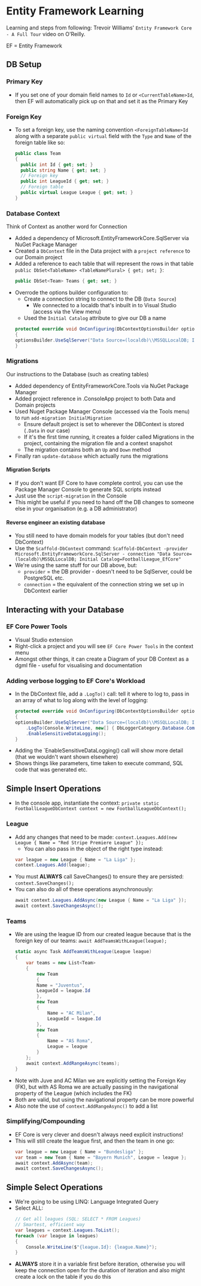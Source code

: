 # Entity Framework Learning

Learning and steps from following: Trevoir Williams' `Entity Framework Core - A Full Tour` video on O'Reilly.

EF = Entity Framework

## DB Setup

### Primary Key

- If you set one of your domain field names to `Id` or `<CurrentTableName>Id`, then EF will automatically pick up on that and set it as the Primary Key

### Foreign Key

- To set a foreign key, use the naming convention `<ForeignTableName>Id` along with a separate `public virtual` field with the `Type` and `Name` of the foreign table like so:
  ```cs
  public class Team
  {
    public int Id { get; set; }
    public string Name { get; set; }
    // Foreign key
    public int LeagueId { get; set; }
    // Foreign table
    public virtual League League { get; set; }
  }

### Database Context

Think of Context as another word for Connection

- Added a dependency of Microsoft.EntityFrameworkCore.SqlServer via NuGet Package Manager
- Created a `DbContext` file in the Data project with a `project reference` to our Domain project
- Added a reference to each table that will represent the rows in that table `public DbSet<TableName> <TableNamePlural> { get; set; }`:
    ```cs
    public DbSet<Team> Teams { get; set; }
    ```
- Overrode the options builder configuration to: 
    - Create a connection string to connect to the DB (`Data Source`)
        - We connected to a localdb that's inbuilt in to Visual Studio (access via the View menu)
    - Used the `Initial Catalog` attribute to give our DB a name
    ```cs
    protected override void OnConfiguring(DbContextOptionsBuilder optionsBuilder)
    {
    optionsBuilder.UseSqlServer("Data Source=(localdb)\\MSSQLLocalDB; Initial Catalog=FootballLeague_EfCore");
    }
    ```

### Migrations

Our instructions to the Database (such as creating tables)

- Added dependency of EntityFrameworkCore.Tools via NuGet Package Manager
- Added project reference in .ConsoleApp project to both Data and Domain projects
- Used Nuget Package Manager Console (accessed via the Tools menu) to run `add-migration InitialMigration`
    - Ensure default project is set to wherever the DBContext is stored (`.Data` in our case)
    - If it's the first time running, it creates a folder called Migrations in the project, containing the migration file and a context snapshot
    - The migration contains both an `Up` and `Down` method
- Finally ran `update-database` which actually runs the migrations

#### Migration Scripts

- If you don't want EF Core to have complete control, you can use the Package Manager Console to generate SQL scripts instead
- Just use the `script-migration` in the Console
- This might be useful if you need to hand off the DB changes to someone else in your organisation (e.g. a DB administrator)

#### Reverse engineer an existing database

- You still need to have domain models for your tables (but don't need DbContext)
- Use the `Scaffold-DbContext` command:
    `Scaffold-DbContext -provider Microsoft.EntityFrameworkCore.SqlServer - connection "Data Source=(localdb)\MSSQLLocalDB; Initial Catalog=FootballLeague_EfCore"`
- We're using the same stuff for our DB above, but:
    - `provider` = the DB provider - doesn't need to be SqlServer, could be PostgreSQL etc.
    - `connection` = the equivalent of the connection string we set up in DbContext earlier

## Interacting with your Database

### EF Core Power Tools

- Visual Studio extension 
- Right-click a project and you will see `EF Core Power Tools` in the context menu
- Amongst other things, it can create a Diagram of your DB Context as a dgml file - useful for visualising and documentation

### Adding verbose logging to EF Core's Workload

- In the DbContext file, add a `.LogTo()` call: tell it where to log to, pass in an array of what to log along with the level of logging:
    ```cs
    protected override void OnConfiguring(DbContextOptionsBuilder optionsBuilder)
    {
    optionsBuilder.UseSqlServer("Data Source=(localdb)\\MSSQLLocalDB; Initial Catalog=FootballLeague_EfCore")
        .LogTo(Console.WriteLine, new[] { DbLoggerCategory.Database.Command.Name }, LogLevel.Information)
        .EnableSensitiveDataLogging();
    }
    ```
- Adding the `EnableSensitiveDataLogging() call will show more detail (that we wouldn't want shown elsewhere)
- Shows things like parameters, time taken to execute command, SQL code that was generated etc.

## Simple Insert Operations

- In the console app, instantiate the context: `private static FootballLeagueDbContext context = new FootballLeagueDbContext();`

### League

- Add any changes that need to be made: `context.Leagues.Add(new League { Name = "Red Stripe Premiere League" });`
    - You can also pass in the object of the right type instead:
    ```cs
    var league = new League { Name = "La Liga" };
    context.Leagues.Add(league);
    ```
- You must **ALWAYS** call SaveChanges() to ensure they are persisted: `context.SaveChanges();`
- You can also do all of these operations asynchronously:
    ```cs
    await context.Leagues.AddAsync(new League { Name = "La Liga" });
    await context.SaveChangesAsync();
    ```

### Teams

- We are using the league ID from our created league because that is the foreign key of our teams: `await AddTeamsWithLeague(league);`
    ```cs
    static async Task AddTeamsWithLeague(League league)
    {
        var teams = new List<Team>
        {
            new Team
            {
            Name = "Juventus",
            LeagueId = league.Id
            },
            new Team
            {
                Name = "AC Milan",
                LeagueId = league.Id
            },
            new Team
            {
                Name = "AS Roma",
                League = league
            }
        };
        await context.AddRangeAsync(teams);
    }
    ```
- Note with Juve and AC Milan we are explicitly setting the Foreign Key (FK), 
but with AS Roma we are actually passing in the navigational property of the League (which includes the FK)
- Both are valid, but using the navigational property can be more powerful
- Also note the use of `context.AddRangeAsync()` to add a list

### Simplifying/Compounding

- EF Core is very clever and doesn't always need explicit instructions! 
- This will still create the league first, and then the team in one go:
    ```cs
    var league = new League { Name = "Bundesliga" };
    var team = new Team { Name = "Bayern Munich", League = league };
    await context.AddAsync(team);
    await context.SaveChangesAsync();
    ```

## Simple Select Operations

- We're going to be using LINQ: Language Integrated Query
- Select ALL:
    ```cs
    // Get all leagues (SQL: SELECT * FROM Leagues)
    // Smartest, efficient way 
    var leagues = context.Leagues.ToList();
    foreach (var league in leagues)
    {
        Console.WriteLine($"{league.Id}: {league.Name}");
    }
    ```
- **ALWAYS** store it  in a variable first before iteration, otherwise you 
will keep the connection open for the duration of iteration and also might
create a lock on the table if you do this
